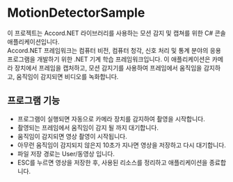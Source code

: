 # MotionDetectorSample

이 프로젝트는 Accord.NET 라이브러리를 사용하는 모션 감지 및 캡쳐를 위한 C# 콘솔 애플리케이션입니다.  
Accord.NET 프레임워크는 컴퓨터 비전, 컴퓨터 청각, 신호 처리 및 통계 분야의 응용 프로그램을 개발하기 위한 .NET 기계 학습 프레임워크입니다.
이 애플리케이션은 카메라 장치에서 프레임을 캡처하고, 모션 감지기를 사용하여 프레임에서 움직임을 감지하고, 움직임이 감지되면 비디오를 녹화합니다.


## 프로그램 기능

- 프로그램이 실행되면 자동으로 카메라 장치를 감지하여 촬영을 시작합니다. 
- 촬영되는 프레임에서 움직임이 감지 될 까지 대기합니다.
- 움직임이 감지되면 영상 촬영이 시작됩니다.
- 아무런 움직임이 감지되지 않은지 10초가 지나면 영상을 저장하고 다시 대기합니다.
- 파일 저장 경로는 User/동영상 입니다.
- ESC를 누르면 영상을 저장한 후, 사용된 리소스를 정리하고 애플리케이션을 종료합니다.

